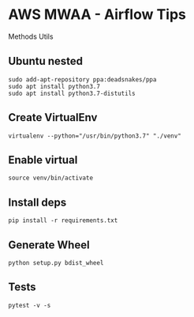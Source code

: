 # AWS MWAA - Airflow Tips
Methods Utils

## Ubuntu nested
```
sudo add-apt-repository ppa:deadsnakes/ppa
sudo apt install python3.7
sudo apt install python3.7-distutils
```


## Create VirtualEnv
```
virtualenv --python="/usr/bin/python3.7" "./venv"
```

## Enable virtual
```
source venv/bin/activate
```

## Install deps
```
pip install -r requirements.txt
```

## Generate Wheel
```
python setup.py bdist_wheel
```

## Tests

```
pytest -v -s
```